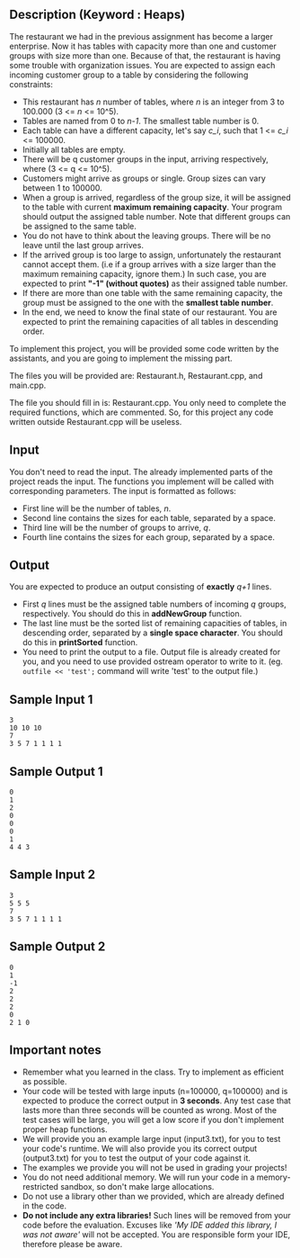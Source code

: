 ## Description (Keyword : Heaps)
The restaurant we had in the previous assignment has become a larger enterprise. Now it has tables with capacity more than one and customer groups with size more than one. Because of that, the restaurant is having some trouble with organization issues. You are expected to assign each incoming customer group to a table by considering the following constraints:

* This restaurant has *n* number of tables, where *n* is an integer from 3 to 100.000 (3 <= *n* <= 10^5).
* Tables are named from 0 to *n-1*. The smallest table number is 0.
* Each table can have a different capacity, let's say *c_i*, such that 1 <= *c_i* <= 100000.
* Initially all tables are empty.
* There will be q customer groups in the input, arriving respectively, where (3 <= q <= 10^5).
* Customers might arrive as groups or single. Group sizes can vary between 1 to 100000.
* When a group is arrived, regardless of the group size, it will be assigned to the table with current **maximum remaining capacity**. Your program should output the assigned table number. Note that different groups can be assigned to the same table.
* You do not have to think about the leaving groups. There will be no leave until the last group arrives.
* If the arrived group is too large to assign, unfortunately the restaurant cannot accept them. (i.e if a group arrives with a size larger than the maximum remaining capacity, ignore them.) In such case, you are expected to print **"-1" (without quotes)** as their assigned table number.
* If there are more than one table with the same remaining capacity, the group must be assigned to the one with the **smallest table number**.
* In the end, we need to know the final state of our restaurant. You are expected to print the remaining capacities of all tables in descending order.

To implement this project, you will be provided some code written by the assistants, and you are going to implement the missing part. 

The files you will be provided are: Restaurant.h, Restaurant.cpp, and main.cpp.

The file you should fill in is: Restaurant.cpp. You only need to complete the required functions, which are commented. So, for this project any code written outside Restaurant.cpp will be useless.


## Input
You don't need to read the input. The already implemented parts of the project reads the input. The functions you implement will be called with corresponding parameters.
The input is formatted as follows:

- First line will be the number of tables, *n*.
- Second line contains the sizes for each table, separated by a space.
- Third line will be the number of groups to arrive, *q*.
- Fourth line contains the sizes for each group, separated by a space.

## Output
You are expected to produce an output consisting of **exactly** *q+1* lines.

* First *q* lines must be the assigned table numbers of incoming *q* groups, respectively. You should do this in **addNewGroup** function.
* The last line must be the sorted list of remaining capacities of tables, in descending order, separated by a **single space character**. You should do this in **printSorted** function.
* You need to print the output to a file. Output file is already created for you, and you need to use provided ostream operator to write to it. (eg. `outfile << 'test';` command will write 'test' to the output file.) 

## Sample Input 1

```
3
10 10 10
7
3 5 7 1 1 1 1
```

## Sample Output 1

```
0
1
2
0
0
0
1
4 4 3
```

## Sample Input 2

```
3
5 5 5
7
3 5 7 1 1 1 1
```

## Sample Output 2

```
0
1
-1
2
2
2
0
2 1 0
```

## Important notes
* Remember what you learned in the class. Try to implement as efficient as possible. 
* Your code will be tested with large inputs (n=100000, q=100000) and is expected to produce the correct output in **3 seconds**. Any test case that lasts more than three seconds will be counted as wrong. Most of the test cases will be large, you will get a low score if you don't implement proper heap functions.
* We will provide you an example large input (input3.txt), for you to test your code's runtime. We will also provide you its correct output (output3.txt) for you to test the output of your code against it.
* The examples we provide you will not be used in grading your projects!
* You do not need additional memory. We will run your code in a memory-restricted sandbox, so don't make large allocations.
* Do not use a library other than we provided, which are already defined in the code.
* **Do not include any extra libraries!** Such lines will be removed from your code before the evaluation. Excuses like *'My IDE added this library, I was not aware'* will not be accepted. You are responsible form your IDE, therefore please be aware.
